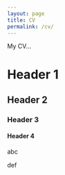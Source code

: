 ```yaml
---
layout: page
title: CV
permalink: /cv/
---
```


My CV...

# Header 1

## Header 2

### Header 3

#### Header 4
abc

def
